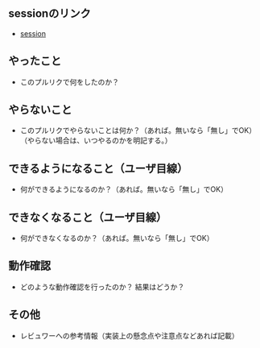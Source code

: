 ## sessionのリンク
- [session]()

## やったこと
*  このプルリクで何をしたのか？

## やらないこと

* このプルリクでやらないことは何か？（あれば。無いなら「無し」でOK）（やらない場合は、いつやるのかを明記する。）

## できるようになること（ユーザ目線）
* 何ができるようになるのか？（あれば。無いなら「無し」でOK）

## できなくなること（ユーザ目線）
* 何ができなくなるのか？（あれば。無いなら「無し」でOK）

## 動作確認
* どのような動作確認を行ったのか？ 結果はどうか？

## その他
* レビュワーへの参考情報（実装上の懸念点や注意点などあれば記載）

